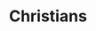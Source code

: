---
title: Christians
crosslinks:
- ChristianCoffeeTime
- christiancoffeetime
- NoFapChristians
- Reformed
- Christianity
- exchristian
- TheArmorofGod
---